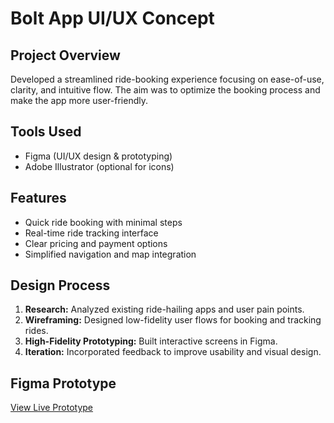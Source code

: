 # Bolt App UI/UX Concept

## Project Overview
Developed a streamlined ride-booking experience focusing on ease-of-use, clarity, and intuitive flow. The aim was to optimize the booking process and make the app more user-friendly.

## Tools Used
- Figma (UI/UX design & prototyping)
- Adobe Illustrator (optional for icons)

## Features
- Quick ride booking with minimal steps
- Real-time ride tracking interface
- Clear pricing and payment options
- Simplified navigation and map integration

## Design Process
1. **Research:** Analyzed existing ride-hailing apps and user pain points.  
2. **Wireframing:** Designed low-fidelity user flows for booking and tracking rides.  
3. **High-Fidelity Prototyping:** Built interactive screens in Figma.  
4. **Iteration:** Incorporated feedback to improve usability and visual design.


## Figma Prototype
[View Live Prototype](https://www.figma.com/file/XXXX/Bolt-App-Prototype)
